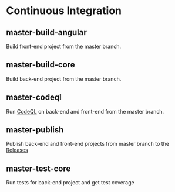# Continuous Integration

## master-build-angular
Build front-end project from the master branch.

## master-build-core
Build back-end project from the master branch.

## master-codeql
Run [CodeQL](https://securitylab.github.com/tools/codeql) on back-end and front-end from the master branch.

## master-publish
Publish back-end and front-end projects from master branch to the [Releases](https://github.com/ChiefNoir/BusinessCard/releases)

## master-test-core
Run tests for back-end project and get test coverage
